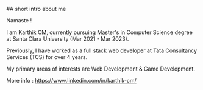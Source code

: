 #A short intro about me

Namaste !

I am Karthik CM, currently pursuing Master's in Computer Science degree at Santa Clara University (Mar 2021 - Mar 2023).

Previously, I have worked as a full stack web developer at Tata Consultancy Services (TCS) for over 4 years.

My primary areas of interests are Web Development & Game Development.

More info : https://www.linkedin.com/in/karthik-cm/
